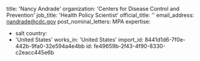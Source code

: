 title: 'Nancy Andrade'
organization: 'Centers for Disease Control and Prevention'
job_title: 'Health Policy Scientist'
official_title: ''
email_address: nandrade@cdc.gov
post_nominal_letters: MPA
expertise:
  - salt
country:
  - 'United States'
works_in: 'United States'
import_id: 8441d1d6-7f0e-442b-9fa0-32e594a4e4bb
id: fe49659b-2f43-4f90-8330-c2eacc445e6b
